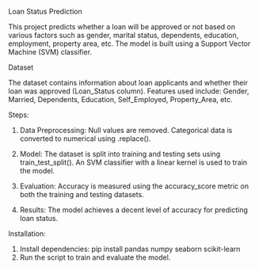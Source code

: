 Loan Status Prediction 

This project predicts whether a loan will be approved or not based on various factors such as gender, marital status, dependents, education, employment, property area, etc. 
The model is built using a Support Vector Machine (SVM) classifier.

Dataset

The dataset contains information about loan applicants and whether their loan was approved (Loan_Status column).
Features used include: Gender, Married, Dependents, Education, Self_Employed, Property_Area, etc.

Steps:

1. Data Preprocessing:
Null values are removed.
Categorical data is converted to numerical using .replace().

2. Model:
The dataset is split into training and testing sets using train_test_split().
An SVM classifier with a linear kernel is used to train the model.

3. Evaluation:
Accuracy is measured using the accuracy_score metric on both the training and testing datasets.

4. Results:
The model achieves a decent level of accuracy for predicting loan status.

Installation:

1. Install dependencies:
pip install pandas numpy seaborn scikit-learn
2. Run the script to train and evaluate the model.